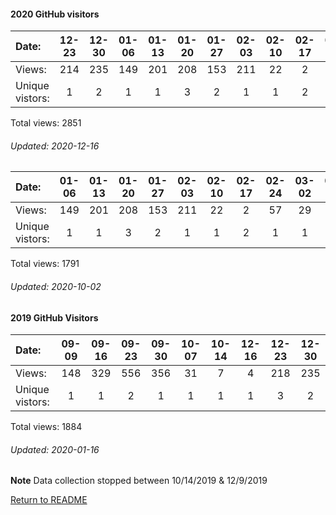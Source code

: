#### 2020 GitHub visitors
Date:		  |         12-23   |       12-30   |       01-06   |       01-13   |       01-20   |       01-27   |       02-03   |       02-10   |       02-17   |       02-24   |       03-02   |       03-09   |       03-16   |       03-23   |       03-30   |       04-06   |       04-13   |       04-20   |       05-04   |       05-11   |       05-18   |       05-25   |       06-01  |  06-08  |  06-22  |  07-20  |  07-27  |  08-03  |  08-10  |  08-17  |  08-24  |  08-31  |  09-07  |  09-14  |  09-28  |  10-05  |  10-12  |  10-19  |  10-26  |  11-02  |  11-09  |  11-16  |  11-23  |  11-30  |  12-07
|:---             |:---:    |:---:  |:---:  |:---:  |:---:  |:---:  |:---:  |:---:  |:---:  |:---:  |:---:  |:---:  |:---:  |:---:  |:---:  |:---:  |:---:  |:---:  |:---:  |:---:  |:---:  |:---:  |:---:  |:---:  |:---:  |:---:  |:---:  |:---:  |:---:  |:---:  |:---:  |:---:  |:---:  |:---:  |:---:  |:---:  |:---:  |:---:  |:---:  |:---:  |:---:  |:---:  |:---:  |:---:  |:---:
Views:		  |         214     |       235     |       149     |       201     |       208     |       153     |       211     |       22      |       2       |       57      |       29      |       15      |       13      |       9       |       3       |       31      |       31      |       21      |       175     |       45      |       149     |       2       |       1      |  15     |  10     |  3      |  22     |  1      |  44     |  3      |  14     |  13     |  132    |  7      |  36     |  21     |  72     |  70     |  70     |  18     |  56     |  78     |  26     |  139    |  25
Unique            vistors:  |       1       |       2       |       1       |       1       |       3       |       2       |       1       |       1       |       2       |       1       |       1       |       1       |       1       |       1       |       3       |       1       |       2       |       1       |       1       |       2       |       1       |       1       |      1  |      2  |      1  |      2  |      2  |      1  |      1  |      1  |      1  |      2  |      1  |      1  |      2  |      1  |      1  |      1  |      2  |      1  |      1  |      1  |      2  |      2  |      4

Total views: 2851
###### Updated: 2020-12-16


Date:   |       01-06   |       01-13   |       01-20   |       01-27   |       02-03   |       02-10   |       02-17   |       02-24   |       03-02   |       03-09   |       03-16   |       03-23   |       03-30   |       04-06   |       04-13   |  04-20  |  05-04  |  05-11  |  05-18  |  05-25  |  06-01  |  06-08  |  06-22  |  07-20  |  07-27  |  08-03  |  08-10  |  08-17  |  08-24  |  08-31  |  09-07  |  09-14
|:---   |:---:  |:---:  |:---:  |:---:  |:---:  |:---:  |:---:  |:---:  |:---:  |:---:  |:---:  |:---:  |:---:  |:---:  |:---:  |:---:  |:---:  |:---:  |:---:  |:---:  |:---:  |:---:  |:---:  |:---:  |:---:  |:---:  |:---:  |:---:  |:---:  |:---:  |:---:  |:---:
Views:  |       149     |       201     |       208     |       153     |       211     |       22      |       2       |       57      |       29      |       15      |       13      |       9       |       3       |       31      |       31      |  21     |  175    |  45     |  149    |  2      |  1      |  15     |  10     |  3      |  22     |  1      |  44     |  3      |  14     |  13     |  132    |  7
Unique            vistors:  |       1       |       1       |       3       |       2       |       1       |       1       |       2       |       1       |       1       |       1       |       1       |       1       |       3       |       1       |       2  |      1  |      1  |      2  |      1  |      1  |      1  |      2  |      1  |      2  |      2  |      1  |      1  |      1  |      1  |      2  |      1  |      1

Total views: 1791
###### Updated: 2020-10-02

#### 2019 GitHub Visitors
Date:   | 09-09 | 09-16 | 09-23 | 09-30 | 10-07 | 10-14 | 12-16 | 12-23 | 12-30
|:---   |:---:    |:---:  |:---:  |:---:  |:---:  |:---:  |:---:  |:---:  |:---:
Views:  |  148  |  329  |  556  |  356  |  31   |   7  |   4  | 218 | 235
Unique  vistors:  |  1  |   1   |   2   |   1   |   1  |   1  |  1  |  3  |  2

Total views: 1884
###### Updated: 2020-01-16
**Note**  Data collection stopped between 10/14/2019 & 12/9/2019

[Return to README](https://github.com/BradleyA/git-TEST-commit-automation/tree/master/hooks#git-TEST-commit-automation)
